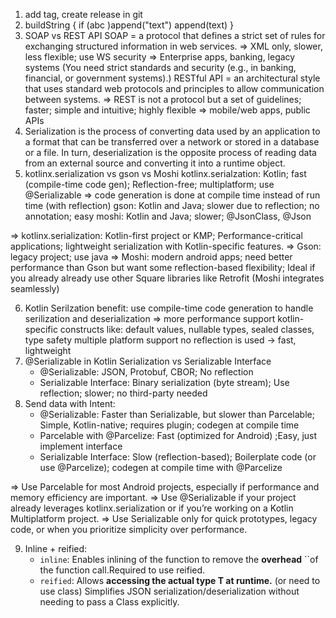 1. add tag, create release in git
2. buildString {
    if (abc )append("text")
    append(text)
}
3. SOAP vs REST API
SOAP = a protocol that defines a strict set of rules for exchanging structured information in web services.
=> XML only, slower, less flexible; use WS security
=> Enterprise apps, banking, legacy systems
(You need strict standards and security (e.g., in banking, financial, or government systems).)
RESTful API = an architectural style that uses standard web protocols and principles to allow communication between
systems.
=> REST is not a protocol but a set of guidelines; faster; simple and intuitive; highly flexible
=> mobile/web apps, public APIs
4. Serialization is the process of converting data used by an application to a format that can be transferred over a network
or stored in a database or a file.
In turn, deserialization is the opposite process of reading data from an external source and converting it into a
runtime object.
5. kotlinx.serialization vs gson vs Moshi
kotlinx.serialzation: Kotlin; fast (compile-time code gen); Reflection-free; multiplatform; use @Serializable
=> code generation is done at compile time instead of run time (with reflection)
gson: Kotlin and Java; slower due to reflection; no annotation; easy
moshi: Kotlin and Java; slower; @JsonClass, @Json

=> kotlinx.serialization: Kotlin-first project or KMP; Performance-critical applications; lightweight serialization
with Kotlin-specific features.
=> Gson: legacy project; use java
=> Moshi: modern android apps; need better performance than Gson but want some reflection-based flexibility;
Ideal if you already already use other Square libraries like Retrofit (Moshi integrates seamlessly)

6. Kotlin Serilzation benefit:
use compile-time code generation to handle serilization and deserialization => more performance
support kotlin-specific constructs like: default values, nullable types, sealed classes, type safety
multiple platform support
no reflection is used -> fast, lightweight
7. @Serializable in Kotlin Serialization vs Serializable Interface
    - @Serializable: JSON, Protobuf, CBOR; No reflection
    - Serializable Interface: Binary serialization (byte stream); Use reflection; slower; no third-party needed
8. Send data with Intent:
    - @Serializable: Faster than Serializable, but slower than Parcelable; Simple, Kotlin-native; requires plugin; codegen at compile time
    - Parcelable with @Parcelize: Fast (optimized for Android) ;Easy, just implement interface
    - Serializable Interface: Slow (reflection-based); Boilerplate code (or use @Parcelize);
    codegen at compile time with @Parcelize

=> Use Parcelable for most Android projects, especially if performance and memory efficiency are important.
=> Use @Serializable if your project already leverages kotlinx.serialization or if you’re working on a Kotlin Multiplatform project.
=> Use Serializable only for quick prototypes, legacy code, or when you prioritize simplicity over performance.

9. Inline + reified:
    - `inline`: Enables inlining of the function to remove the **overhead** ``of the function call.Required to use reified.
    - `reified`: Allows **accessing the actual type T at runtime.** (or need to use class<T>)
    Simplifies JSON serialization/deserialization without needing to pass a Class<T> explicitly.